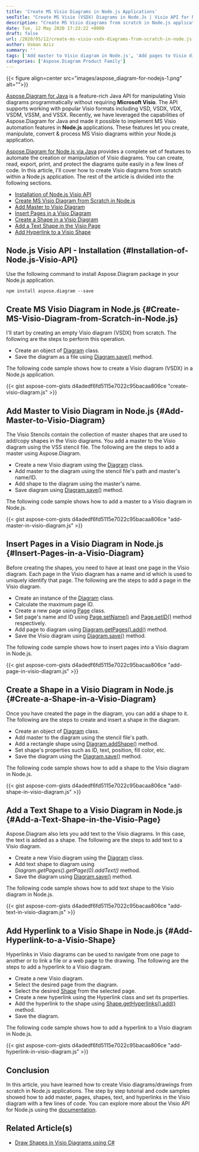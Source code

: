 ```yaml
---
title: 'Create MS Visio Diagrams in Node.js Applications'
seoTitle: "Create MS Visio (VSDX) Diagrams in Node.Js | Visio API for Node.js"
description: "Create MS Visio diagrams from scratch in Node.js applications. Creare VSDX, VDX, VSX, and other Visio formats in JavaScript. Visio API for Node.js."
date: Tue, 12 May 2020 17:23:22 +0000
draft: false
url: /2020/05/12/create-ms-visio-vsdx-diagrams-from-scratch-in-node.js-applications/
author: Usman Aziz
summary: ''
tags: ['Add master to Visio diagram in Node.js', 'Add pages to Visio diagram in Node.js', 'Add shapes to Visio diagram in Node.js', 'Create MS Visio diagram in Node.js', 'Create Visio VSDX in Node.js', 'Visio API for Node.js']
categories: ['Aspose.Diagram Product Family']
---
```




{{< figure align=center src="images/aspose_diagram-for-nodejs-1.png" alt="">}}


[Aspose.Diagram for Java][1] is a feature-rich Java API for manipulating Visio diagrams programmatically without requiring **Microsoft Visio**. The API supports working with popular Visio formats including VSD, VSDX, VDX, VSDM, VSSM, and VSSX. Recently, we have leveraged the capabilities of Aspose.Diagram for Java and made it possible to implement MS Visio automation features in **Node.js** applications. These features let you create, manipulate, convert & process MS Visio diagrams within your Node.js application.

[Aspose.Diagram for Node.js via Java][2] provides a complete set of features to automate the creation or manipulation of Visio diagrams. You can create, read, export, print, and protect the diagrams quite easily in a few lines of code. In this article, I'll cover how to create Visio diagrams from scratch within a Node.js application. The rest of the article is divided into the following sections.

*   [Installation of Node.js Visio API][3]
*   [Create MS Visio Diagram from Scratch in Node.js][4]
*   [Add Master to Visio Diagram][5]
*   [Insert Pages in a Visio Diagram][6]
*   [Create a Shape in a Visio Diagram][7]
*   [Add a Text Shape in the Visio Page][8]
*   [Add Hyperlink to a Visio Shape][9]

## Node.js Visio API - Installation {#Installation-of-Node.js-Visio-API}

Use the following command to install Aspose.Diagram package in your Node.js application.

```
npm install aspose.diagram --save
```

## Create MS Visio Diagram in Node.js {#Create-MS-Visio-Diagram-from-Scratch-in-Node.js}

I'll start by creating an empty Visio diagram (VSDX) from scratch. The following are the steps to perform this operation.

*   Create an object of [Diagram][10] class.
*   Save the diagram as a file using [Diagram.save()][11] method.

The following code sample shows how to create a Visio diagram (VSDX) in a Node.js application.

{{< gist aspose-com-gists d4adedf6fd5115e7022c95bacaa806ce "create-visio-diagram.js" >}}

## Add Master to Visio Diagram in Node.js {#Add-Master-to-Visio-Diagram}

The Visio Stencils contain the collection of master shapes that are used to add/copy shapes in the Visio diagrams. You add a master to the Visio diagram using the VSS stencil file. The following are the steps to add a master using Aspose.Diagram.

*   Create a new Visio diagram using the [Diagram][12] class.
*   Add master to the diagram using the stencil file's path and master's name/ID.
*   Add shape to the diagram using the master's name.
*   Save diagram using [Diagram.save()][13] method.

The following code sample shows how to add a master to a Visio diagram in Node.js.

{{< gist aspose-com-gists d4adedf6fd5115e7022c95bacaa806ce "add-master-in-visio-diagram.js" >}}

## Insert Pages in a Visio Diagram in Node.js {#Insert-Pages-in-a-Visio-Diagram}

Before creating the shapes, you need to have at least one page in the Visio diagram. Each page in the Visio diagram has a name and id which is used to uniquely identify that page. The following are the steps to add a page in the Visio diagram.

*   Create an instance of the [Diagram][14] class.
*   Calculate the maximum page ID.
*   Create a new page using [Page][15] class.
*   Set page's name and ID using [Page.setName()][16] and [Page.setID()][17] method respectively.
*   Add page to diagram using [Diagram.getPages().add()][18] method.
*   Save the Visio diagram using [Diagram.save()][19] method.

The following code sample shows how to insert pages into a Visio diagram in Node.js.

{{< gist aspose-com-gists d4adedf6fd5115e7022c95bacaa806ce "add-page-in-visio-diagram.js" >}}

## Create a Shape in a Visio Diagram in Node.js {#Create-a-Shape-in-a-Visio-Diagram}

Once you have created the page in the diagram, you can add a shape to it. The following are the steps to create and insert a shape in the diagram.

*   Create an object of [Diagram][20] class.
*   Add master to the diagram using the stencil file's path.
*   Add a rectangle shape using [Diagram.addShape()][21] method.
*   Set shape's properties such as ID, text, position, fill color, etc.
*   Save the diagram using the [Diagram.save()][22] method.

The following code sample shows how to add a shape to the Visio diagram in Node.js.

{{< gist aspose-com-gists d4adedf6fd5115e7022c95bacaa806ce "add-shape-in-visio-diagram.js" >}}

## Add a Text Shape to a Visio Diagram in Node.js {#Add-a-Text-Shape-in-the-Visio-Page}

Aspose.Diagram also lets you add text to the Visio diagrams. In this case, the text is added as a shape. The following are the steps to add text to a Visio diagram.

*   Create a new Visio diagram using the [Diagram][23] class.
*   Add text shape to diagram using _Diagram.getPages().getPage(0).addText()_ method.
*   Save the diagram using [Diagram.save()][24] method.

The following code sample shows how to add text shape to the Visio diagram in Node.js.

{{< gist aspose-com-gists d4adedf6fd5115e7022c95bacaa806ce "add-text-in-visio-diagram.js" >}}

## Add Hyperlink to a Visio Shape in Node.js {#Add-Hyperlink-to-a-Visio-Shape}

Hyperlinks in Visio diagrams can be used to navigate from one page to another or to link a file or a web page to the drawing. The following are the steps to add a hyperlink to a Visio diagram.

*   Create a new Visio diagram.
*   Select the desired page from the diagram.
*   Select the desired [Shape][25] from the selected page.
*   Create a new hyperlink using the Hyperlink class and set its properties.
*   Add the hyperlink to the shape using [Shape.getHyperlinks().add()][26] method.
*   Save the diagram.

The following code sample shows how to add a hyperlink to a Visio diagram in Node.js.

{{< gist aspose-com-gists d4adedf6fd5115e7022c95bacaa806ce "add-hyperlink-in-visio-diagram.js" >}}

## Conclusion

In this article, you have learned how to create Visio diagrams/drawings from scratch in Node.js applications. The step by step tutorial and code samples showed how to add master, pages, shapes, text, and hyperlinks in the Visio diagram with a few lines of code. You can explore more about the Visio API for Node.js using the [documentation][27].

## Related Article(s)

*   [Draw Shapes in Visio Diagrams using C#][28]




[1]: https://www.aspose.com/products/diagram/java
[2]: https://products.aspose.com/diagram/nodejs-java
[3]: #Installation-of-Node.js-Visio-API
[4]: #Create-MS-Visio-Diagram-from-Scratch-in-Node.js
[5]: #Add-Master-to-Visio-Diagram
[6]: #Insert-Pages-in-a-Visio-Diagram
[7]: #Create-a-Shape-in-a-Visio-Diagram
[8]: #Add-a-Text-Shape-in-the-Visio-Page
[9]: #Add-Hyperlink-to-a-Visio-Shape
[10]: https://apireference.aspose.com/diagram/java/com.aspose.diagram/Diagram
[11]: https://apireference.aspose.com/diagram/java/com.aspose.diagram/diagram#save(java.lang.String,%20int)
[12]: https://apireference.aspose.com/diagram/java/com.aspose.diagram/Diagram
[13]: https://apireference.aspose.com/diagram/java/com.aspose.diagram/diagram#save(java.lang.String,%20int)
[14]: https://apireference.aspose.com/diagram/java/com.aspose.diagram/Diagram
[15]: https://apireference.aspose.com/diagram/java/com.aspose.diagram/Page
[16]: https://apireference.aspose.com/diagram/java/com.aspose.diagram/page#Name
[17]: https://apireference.aspose.com/diagram/java/com.aspose.diagram/page#ID
[18]: https://apireference.aspose.com/diagram/java/com.aspose.diagram/diagram#Pages
[19]: https://apireference.aspose.com/diagram/java/com.aspose.diagram/diagram#save(java.lang.String,%20int)
[20]: https://apireference.aspose.com/diagram/java/com.aspose.diagram/Diagram
[21]: https://apireference.aspose.com/diagram/java/com.aspose.diagram/diagram#addShape(double,%20double,%20double,%20double,%20java.lang.String,%20int)
[22]: https://apireference.aspose.com/diagram/java/com.aspose.diagram/diagram#save(java.lang.String,%20int)
[23]: https://apireference.aspose.com/diagram/java/com.aspose.diagram/Diagram
[24]: https://apireference.aspose.com/diagram/java/com.aspose.diagram/diagram#save(java.lang.String,%20int)
[25]: https://apireference.aspose.com/diagram/java/com.aspose.diagram/Shape
[26]: https://apireference.aspose.com/diagram/java/com.aspose.diagram/shape#Hyperlinks
[27]: https://docs.aspose.com/display/diagramjava/Product+Overview
[28]: https://blog.aspose.com/2019/09/05/draw-shapes-in-page-using-aspose.diagram-for-.net/






